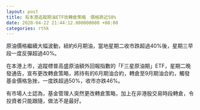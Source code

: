 ```yaml
---
layout: post
title: 有本港追蹤期油ETF改轉倉策略　價格跌近50%
date: 2020-04-22 21:44:12.000000000 +08:00
categories: rthk
---
```


原油價格繼續大幅波動，紐約6月期油，當地星期二收市跌超過40%後，星期三早段一度反彈超過40%。

在本港上市，追蹤標普高盛原油額外回報指數的「F三星原油期」ETF，星期二晚發通告，宣布更改轉倉策略，將持有的6月期油合約，轉倉至9月期油合約，觸發基金價格急挫，一度跌超過50%，收市亦跌46%。

有市場人士認為，基金管理人突然更改轉倉策略，加上在非港股交易時段轉倉，令投資者只能跟隨，做法不是最好。
